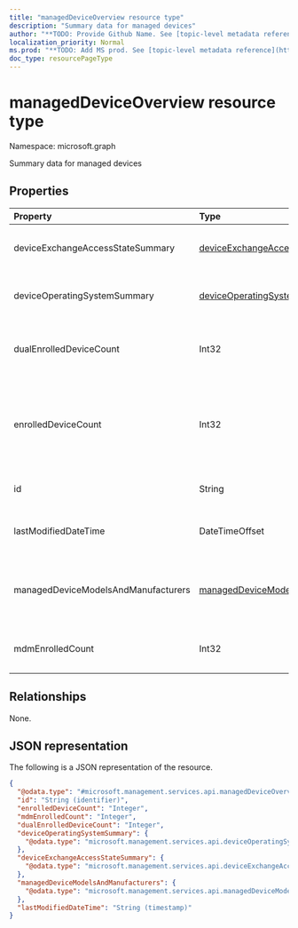 ```yaml
---
title: "managedDeviceOverview resource type"
description: "Summary data for managed devices"
author: "**TODO: Provide Github Name. See [topic-level metadata reference](https://msgo.azurewebsites.net/add/document/guidelines/metadata.html#topic-level-metadata)**"
localization_priority: Normal
ms.prod: "**TODO: Add MS prod. See [topic-level metadata reference](https://msgo.azurewebsites.net/add/document/guidelines/metadata.html#topic-level-metadata)**"
doc_type: resourcePageType
---
```


# managedDeviceOverview resource type


Namespace: microsoft.graph

Summary data for managed devices

## Properties
|Property|Type|Description|
|:---|:---|:---|
|deviceExchangeAccessStateSummary|[deviceExchangeAccessStateSummary](../resources/deviceexchangeaccessstatesummary.md)|Distribution of Exchange Access State in Intune|
|deviceOperatingSystemSummary|[deviceOperatingSystemSummary](../resources/deviceoperatingsystemsummary.md)|Device operating system summary.|
|dualEnrolledDeviceCount|Int32|The number of devices enrolled in both MDM and EAS|
|enrolledDeviceCount|Int32|Total enrolled device count. Does not include PC devices managed via Intune PC Agent|
|id|String|Unique Identifier for the summary|
|lastModifiedDateTime|DateTimeOffset|Last modified date time of device overview|
|managedDeviceModelsAndManufacturers|[managedDeviceModelsAndManufacturers](../resources/manageddevicemodelsandmanufacturers.md)|Models and Manufactures meatadata for managed devices in the account|
|mdmEnrolledCount|Int32|The number of devices enrolled in MDM|

## Relationships
None.

## JSON representation
The following is a JSON representation of the resource.
<!-- {
  "blockType": "resource",
  "keyProperty": "id",
  "@odata.type": "microsoft.management.services.api.managedDeviceOverview",
  "baseType": "",
  "openType": false
}
-->
``` json
{
  "@odata.type": "#microsoft.management.services.api.managedDeviceOverview",
  "id": "String (identifier)",
  "enrolledDeviceCount": "Integer",
  "mdmEnrolledCount": "Integer",
  "dualEnrolledDeviceCount": "Integer",
  "deviceOperatingSystemSummary": {
    "@odata.type": "microsoft.management.services.api.deviceOperatingSystemSummary"
  },
  "deviceExchangeAccessStateSummary": {
    "@odata.type": "microsoft.management.services.api.deviceExchangeAccessStateSummary"
  },
  "managedDeviceModelsAndManufacturers": {
    "@odata.type": "microsoft.management.services.api.managedDeviceModelsAndManufacturers"
  },
  "lastModifiedDateTime": "String (timestamp)"
}
```

